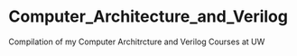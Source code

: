 # Computer_Architecture_and_Verilog
Compilation of my Computer Architrcture and Verilog Courses at UW
